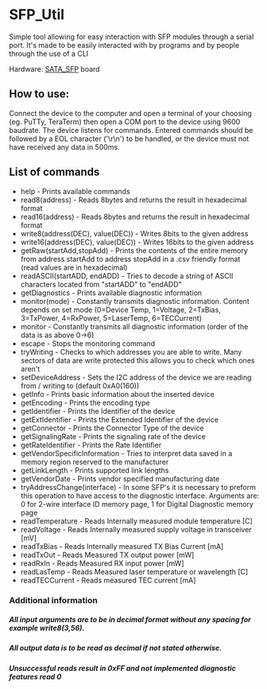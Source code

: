 
# SFP_Util
Simple tool allowing for easy interaction with SFP modules through a serial port. It's made to be easily interacted with by programs and by people through the use of a CLI

Hardware: [SATA_SFP](https://github.com/sinara-hw/SATA_SFP) board

## How to use:

Connect the device to the computer and open a terminal of your choosing (eg. PuTTy, TeraTerm) then open a COM port to the device using 9600 baudrate. The device listens for commands.  Entered commands should be followed by a EOL character ('\r\n') to be handled, or the device must not have received any data in 500ms.

## List of commands
- help - Prints available commands
- read8(address)  - Reads 8bytes and returns the result in hexadecimal format
- read16(address) - Reads 8bytes and returns the result in hexadecimal format
- write8(address(DEC), value(DEC))  - Writes 8bits to the given address
- write16(address(DEC), value(DEC)) - Writes 16bits to the given address
- getRaw(startAdd,stopAdd) - Prints the contents of the entire memory from address startAdd to address stopAdd in a .csv friendly format (read values are in hexadecimal)
- readASCII(startADD, endADD) - Tries to decode a string of ASCII characters located from "startADD" to "endADD"
- getDiagnostics - Prints available diagnostic information
- monitor(mode) - Constantly transmits diagnostic information. Content depends on set mode (0=Device Temp, 1=Voltage, 2=TxBias, 3=TxPower, 4=RxPower, 5=LaserTemp, 6=TECCurrent)
- monitor - Constantly transmits all diagnostic information (order of the data is as above 0->6)
- escape - Stops the monitoring command
- tryWriting - Checks to which addresses you are able to write. Many sectors of data are write protected this allows you to check which ones aren't
- setDeviceAddress - Sets the I2C address of the device we are reading from / writing to (default 0xA0(160))
- getInfo - Prints basic information about the inserted device
- getEncoding - Prints the encoding type
- getIdentifier - Prints the Identifier of the device
- getExtIdentifier - Prints the Extended Identifier of the device
- getConnector - Prints the Connector Type of the device
- getSignalingRate - Prints the signaling rate of the device
- getRateIdentifier - Prints the Rate Identifier
- getVendorSpecificInformation - Tries to interpret data saved in a memory region reserved to the manufacturer
- getLinkLength - Prints supported link lengths
- getVendorDate - Prints vendor specified manufacturing date
- tryAddressChange(interface) - In some SFP's it is necessary to preform this operation to have access to the diagnostic interface. Arguments are: 0 for 2-wire interface ID memory page, 1 for Digital Diagnostic memory page
- readTemperature - Reads Internally measured module temperature [C]
- readVoltage - Reads Internally measured supply voltage in transceiver [mV]
- readTxBias - Reads Internally measured TX Bias Current [mA]
- readTxOut - Reads Measured TX output power [mW]
- readRxIn - Reads Measured RX input power [mW]
- readLasTemp - Reads Measured laser temperature or wavelength [C]
- readTECCurrent - Reads measured TEC current [mA]



### Additional information
##### All input arguments are to be in decimal format without any spacing for example write8(3,56).
##### All output data is to be read as decimal if not stated otherwise.
##### Unsuccessful reads result in 0xFF and not implemented diagnostic features read 0

